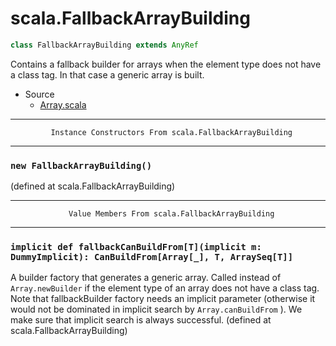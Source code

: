 
#                         scala.FallbackArrayBuilding                         #

```scala
class FallbackArrayBuilding extends AnyRef
```

Contains a fallback builder for arrays when the element type does not have a
class tag. In that case a generic array is built.

* Source
  * [Array.scala](https://github.com/scala/scala/tree/6d09a1ba5f/src/library/scala/Array.scala#L1)


--------------------------------------------------------------------------------
             Instance Constructors From scala.FallbackArrayBuilding
--------------------------------------------------------------------------------


### `new FallbackArrayBuilding()`                                            ###

(defined at scala.FallbackArrayBuilding)


--------------------------------------------------------------------------------
                 Value Members From scala.FallbackArrayBuilding
--------------------------------------------------------------------------------


### `implicit def fallbackCanBuildFrom[T](implicit m: DummyImplicit): CanBuildFrom[Array[_], T, ArraySeq[T]]` ###

A builder factory that generates a generic array. Called instead of
 `Array.newBuilder` if the element type of an array does not have a class tag.
Note that fallbackBuilder factory needs an implicit parameter (otherwise it
would not be dominated in implicit search by `Array.canBuildFrom` ). We make
sure that implicit search is always successful.
(defined at scala.FallbackArrayBuilding)
